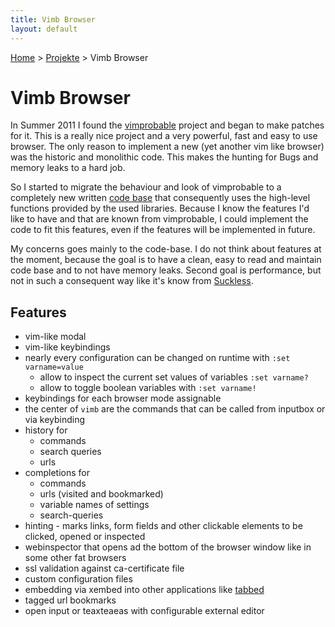 ```yaml
---
title: Vimb Browser
layout: default
---
```

[Home](/) > [Projekte](/projects/index.html) > Vimb Browser

# Vimb Browser

In Summer 2011 I found the [vimprobable](vimprobable.html) project and began
to make patches for it. This is a really nice project and a very powerful,
fast and easy to use browser. The only reason to implement a new (yet another
vim like browser) was the historic and monolithic code. This makes the hunting
for Bugs and memory leaks to a hard job. 

So I started to migrate the behaviour and look of vimprobable to a completely
new written [code base][vimb] that consequently uses the high-level functions provided
by the used libraries. Because I know the features I'd like to have and that
are known from vimprobable, I could implement the code to fit this features,
even if the features will be implemented in future.

My concerns goes mainly to the code-base. I do not think about features at the
moment, because the goal is to have a clean, easy to read and maintain code
base and to not have memory leaks. Second goal is performance, but not in such
a consequent way like it's know from [Suckless][].

## Features

- vim-like modal
- vim-like keybindings
- nearly every configuration can be changed on runtime with `:set varname=value`
  - allow to inspect the current set values of variables `:set varname?`
  - allow to toggle boolean variables with `:set varname!`
- keybindings for each browser mode assignable
- the center of `vimb` are the commands that can be called from inputbox or
  via keybinding
- history for
  - commands
  - search queries
  - urls
- completions for
  - commands
  - urls (visited and bookmarked)
  - variable names of settings
  - search-queries
- hinting - marks links, form fields and other clickable elements to be
  clicked, opened or inspected
- webinspector that opens ad the bottom of the browser window like in some
  other fat browsers
- ssl validation against ca-certificate file
- custom configuration files
- embedding via xembed into other applications like [tabbed][]
- tagged url bookmarks
- open input or teaxteaeas with configurable external editor

[suckless]: http://suckless.org/
[vimb]:     https://github.com/fanglingsu/vimb  "Vimb Browser"
[tabbed]:   http://tools.suckless.org/tabbed/
